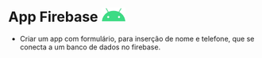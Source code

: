 # App Firebase <img src="https://github.com/stxrkwas/Happy_Birthday/blob/ba660c82157e0990a066e1e713a209e669fc2831/icon%20for%20readme/android-svgrepo-com__1_-removebg-preview.png" width="50" height="auto"></img>

- Criar um app com formulário, para inserção de nome e telefone, que se conecta a um banco de dados no firebase.